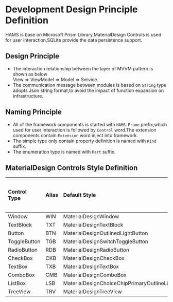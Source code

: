 #  Development Design Principle Definition  

HAMS is base on Microsoft Prism Library,MaterialDesign Controls is used for
user interaction,SQLite provide the data persistence support.

##  Design Principle
- The interaction relationship between the layer of MVVM pattern is shown as below  
  View => ViewModel => Model => Service.
- The communication message between modules is based on `String` type adopts Json
  string format,to avoid the impact of function expansion on infrastructure.  

##  Naming Principle  
- All of the framework components is started with `HAMS.Frame` prefix,which
  used for user interaction is followed by `Control` word.The extension
  components contain `Extension` word inject into framework.  
- The simple type only contain property definition is named with `Kind` suffix.  
- The enumeration type is named with `Part` suffix.  

##  MaterialDesign Controls Style Definition  
| Control Type  | Alias | Default Style | Whether to Specify Default Style |
| :-- | :-- | :-- | :-- |
| Window       | WIN | MaterialDesignWindow                          | True  |
| TextBlock    | TXT | MaterialDesignTextBlock                       | False |
| Button       | BTN | MaterialDesignOutlinedLightButton             | True  |
| ToggleButton | TGB | MaterialDesignSwitchToggleButton              | False |
| RadioButton  | RDB | MaterialDesignRadioButton                     | False |
| CheckBox     | CKB | MaterialDesignCheckBox                        | False |
| TextBox      | TXB | MaterialDesignTextBox                         | False |
| ComboBox     | CMB | MaterialDesignComboBox                        | False |
| ListBox      | LSB | MaterialDesignChoiceChipPrimaryOutlineListBox | True  |
| TreeView     | TRV | MaterialDesignTreeView                        | False |
